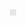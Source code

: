 <img style="display: block;-webkit-user-select: none;margin: auto;background-color: hsl(0, 0%, 90%);transition: background-color 300ms ; width: 10px ;hight: 10px ;" src="https://c.tenor.com/wsobmzpjvugAAAAi/rolling-cat-cat-rolling.gif">
